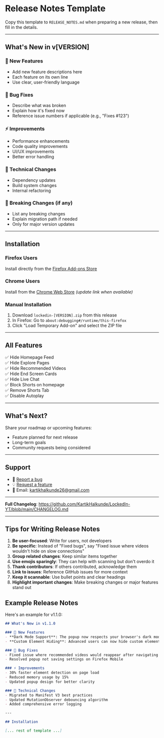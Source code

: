 # Release Notes Template

Copy this template to `RELEASE_NOTES.md` when preparing a new release, then fill in the details.

---

## What's New in v[VERSION]

### 🎉 New Features
- Add new feature descriptions here
- Each feature on its own line
- Use clear, user-friendly language

### 🐛 Bug Fixes
- Describe what was broken
- Explain how it's fixed now
- Reference issue numbers if applicable (e.g., "Fixes #123")

### ⚡ Improvements
- Performance enhancements
- Code quality improvements
- UI/UX improvements
- Better error handling

### 🔧 Technical Changes
- Dependency updates
- Build system changes
- Internal refactoring

### 🚨 Breaking Changes (if any)
- List any breaking changes
- Explain migration path if needed
- Only for major version updates

---

## Installation

### Firefox Users
Install directly from the [Firefox Add-ons Store](https://addons.mozilla.org/en-US/firefox/addon/lockedin-yt/)

### Chrome Users  
Install from the [Chrome Web Store](https://chrome.google.com/webstore) _(update link when available)_

### Manual Installation
1. Download `lockedin-[VERSION].zip` from this release
2. In Firefox: Go to `about:debugging#/runtime/this-firefox`
3. Click "Load Temporary Add-on" and select the ZIP file

---

## All Features

✅ Hide Homepage Feed  
✅ Hide Explore Pages  
✅ Hide Recommended Videos  
✅ Hide End Screen Cards  
✅ Hide Live Chat  
✅ Block Shorts on homepage  
✅ Remove Shorts Tab  
✅ Disable Autoplay  

---

## What's Next?

Share your roadmap or upcoming features:
- Feature planned for next release
- Long-term goals
- Community requests being considered

---

## Support

- 🐛 [Report a bug](https://github.com/KartikHalkunde/LockedIn-YT/issues)
- 💡 [Request a feature](https://github.com/KartikHalkunde/LockedIn-YT/discussions)
- 📧 Email: kartikhalkunde26@gmail.com

---

**Full Changelog**: https://github.com/KartikHalkunde/LockedIn-YT/blob/main/CHANGELOG.md

---

## Tips for Writing Release Notes

1. **Be user-focused**: Write for users, not developers
2. **Be specific**: Instead of "Fixed bugs", say "Fixed issue where videos wouldn't hide on slow connections"
3. **Group related changes**: Keep similar items together
4. **Use emojis sparingly**: They can help with scanning but don't overdo it
5. **Thank contributors**: If others contributed, acknowledge them
6. **Link to issues**: Reference GitHub issues for more context
7. **Keep it scannable**: Use bullet points and clear headings
8. **Highlight important changes**: Make breaking changes or major features stand out

## Example Release Notes

Here's an example for v1.1.0:

```markdown
## What's New in v1.1.0

### 🎉 New Features
- **Dark Mode Support**: The popup now respects your browser's dark mode setting
- **Custom Element Hiding**: Advanced users can now hide custom elements using CSS selectors

### 🐛 Bug Fixes
- Fixed issue where recommended videos would reappear after navigating (Fixes #42)
- Resolved popup not saving settings on Firefox Mobile

### ⚡ Improvements
- 30% faster element detection on page load
- Reduced memory usage by 15%
- Updated popup design for better clarity

### 🔧 Technical Changes
- Migrated to Manifest V3 best practices
- Updated MutationObserver debouncing algorithm
- Added comprehensive error logging

---

## Installation

[... rest of template ...]
```
